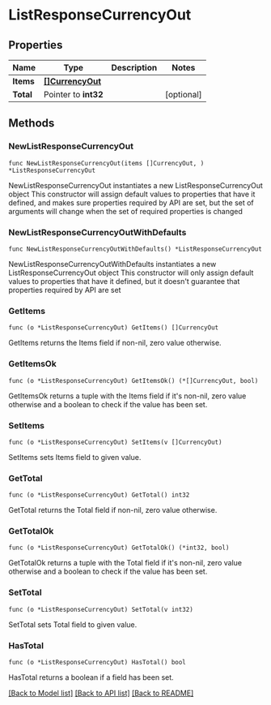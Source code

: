# ListResponseCurrencyOut

## Properties

Name | Type | Description | Notes
------------ | ------------- | ------------- | -------------
**Items** | [**[]CurrencyOut**](CurrencyOut.md) |  | 
**Total** | Pointer to **int32** |  | [optional] 

## Methods

### NewListResponseCurrencyOut

`func NewListResponseCurrencyOut(items []CurrencyOut, ) *ListResponseCurrencyOut`

NewListResponseCurrencyOut instantiates a new ListResponseCurrencyOut object
This constructor will assign default values to properties that have it defined,
and makes sure properties required by API are set, but the set of arguments
will change when the set of required properties is changed

### NewListResponseCurrencyOutWithDefaults

`func NewListResponseCurrencyOutWithDefaults() *ListResponseCurrencyOut`

NewListResponseCurrencyOutWithDefaults instantiates a new ListResponseCurrencyOut object
This constructor will only assign default values to properties that have it defined,
but it doesn't guarantee that properties required by API are set

### GetItems

`func (o *ListResponseCurrencyOut) GetItems() []CurrencyOut`

GetItems returns the Items field if non-nil, zero value otherwise.

### GetItemsOk

`func (o *ListResponseCurrencyOut) GetItemsOk() (*[]CurrencyOut, bool)`

GetItemsOk returns a tuple with the Items field if it's non-nil, zero value otherwise
and a boolean to check if the value has been set.

### SetItems

`func (o *ListResponseCurrencyOut) SetItems(v []CurrencyOut)`

SetItems sets Items field to given value.


### GetTotal

`func (o *ListResponseCurrencyOut) GetTotal() int32`

GetTotal returns the Total field if non-nil, zero value otherwise.

### GetTotalOk

`func (o *ListResponseCurrencyOut) GetTotalOk() (*int32, bool)`

GetTotalOk returns a tuple with the Total field if it's non-nil, zero value otherwise
and a boolean to check if the value has been set.

### SetTotal

`func (o *ListResponseCurrencyOut) SetTotal(v int32)`

SetTotal sets Total field to given value.

### HasTotal

`func (o *ListResponseCurrencyOut) HasTotal() bool`

HasTotal returns a boolean if a field has been set.


[[Back to Model list]](../README.md#documentation-for-models) [[Back to API list]](../README.md#documentation-for-api-endpoints) [[Back to README]](../README.md)


